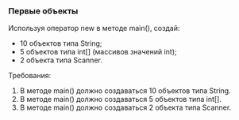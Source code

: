 
### Первые объекты

Используя оператор new в методе main(), создай:
- 10 объектов типа String;
- 5 объектов типа int[] (массивов значений int);
- 2 объекта типа Scanner.


Требования:
1.	В методе main() должно создаваться 10 объектов типа String.
2.	В методе main() должно создаваться 5 объектов типа int[].
3.	В методе main() должно создаваться 2 объекта типа Scanner.


